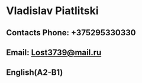 # Vladislav Piatlitski
## Contacts Phone: +375295330330
## Email: Lost3739@mail.ru
## English(A2-B1)
